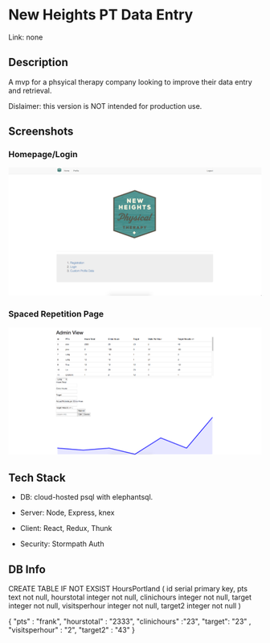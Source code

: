 # New Heights PT Data Entry

Link: none

## Description

A mvp for a phsyical therapy company looking to improve their data entry and retrieval. 

Dislaimer: this version is NOT intended for production use. 

## Screenshots

### Homepage/Login

![full page](/build/nhithomepage.png)

### Spaced Repetition Page

![main page](/build/mainpage.png)

## Tech Stack

- DB: cloud-hosted psql with elephantsql. 

- Server: Node, Express, knex

- Client: React, Redux, Thunk

- Security: Stormpath Auth

## DB Info


CREATE TABLE IF NOT EXSIST HoursPortland (
	id serial primary key,
	pts text not null,
	hourstotal integer not null,
	clinichours integer not null,
	target integer not null,
	visitsperhour integer not null,
	target2 integer not null
)

{
	"pts" : "frank",
	"hourstotal" : "2333",
	"clinichours" :"23",
	"target": "23" ,
	"visitsperhour" :  "2",
	"target2" : "43"
}
